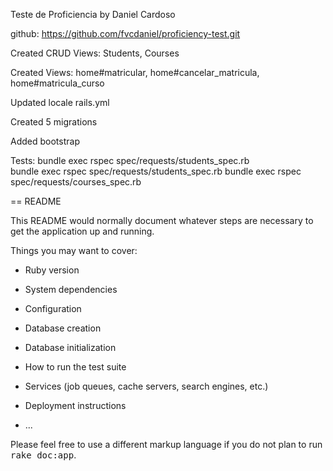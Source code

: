 Teste de Proficiencia by Daniel Cardoso

github: https://github.com/fvcdaniel/proficiency-test.git

Created CRUD Views: Students, Courses

Created Views: home#matricular, home#cancelar_matricula, home#matricula_curso

Updated locale rails.yml

Created 5 migrations

Added bootstrap

Tests: 
  bundle exec rspec spec/requests/students_spec.rb  
  bundle exec rspec spec/requests/students_spec.rb
  bundle exec rspec spec/requests/courses_spec.rb

== README

This README would normally document whatever steps are necessary to get the
application up and running.

Things you may want to cover:

* Ruby version

* System dependencies

* Configuration

* Database creation

* Database initialization

* How to run the test suite

* Services (job queues, cache servers, search engines, etc.)

* Deployment instructions

* ...


Please feel free to use a different markup language if you do not plan to run
<tt>rake doc:app</tt>.
